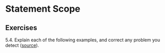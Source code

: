 # Statement Scope

## Exercises

5.4. Explain each of the following examples, and correct any problem you detect
([source](./ex_5_04.cpp)).
